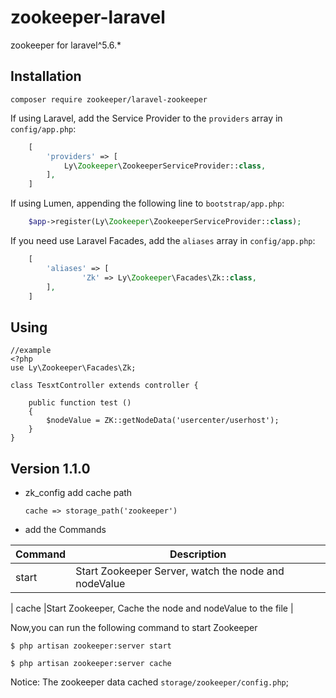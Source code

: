 # zookeeper-laravel
zookeeper for laravel^5.6.*

## Installation

`composer require zookeeper/laravel-zookeeper`

If using Laravel, add the Service Provider to the `providers` array in `config/app.php`:
``` php
    [
        'providers' => [
            Ly\Zookeeper\ZookeeperServiceProvider::class,
        ],   
    ]
```

If using Lumen, appending the following line to `bootstrap/app.php`:

``` php
    $app->register(Ly\Zookeeper\ZookeeperServiceProvider::class);
```

If you need use Laravel Facades, add the `aliases` array in `config/app.php`:
``` php
    [
        'aliases' => [
                'Zk' => Ly\Zookeeper\Facades\Zk::class,
        ],
    ]
```

## Using
```$xslt
//example
<?php
use Ly\Zookeeper\Facades\Zk;

class TesxtController extends controller {

    public function test ()
    {
        $nodeValue = ZK::getNodeData('usercenter/userhost');
    }
}

```

## Version 1.1.0 

- zk_config add cache path

    `cache => storage_path('zookeeper')`

- add the Commands

| Command | Description |
| ------- | --------- |
| start |Start Zookeeper Server, watch the node and nodeValue |

| cache |Start Zookeeper, Cache the node and nodeValue to the file |

Now,you can run the following command to start Zookeeper

`$ php artisan zookeeper:server start`

`$ php artisan zookeeper:server cache`

Notice: The zookeeper data cached `storage/zookeeper/config.php`;



